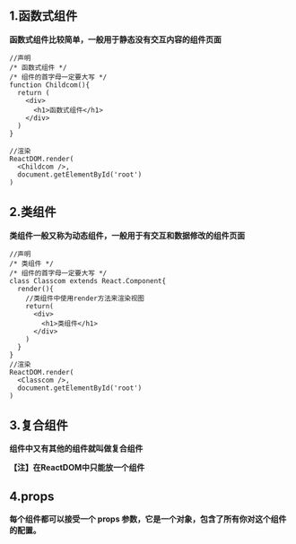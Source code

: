 ## 1.函数式组件

**函数式组件比较简单，一般用于静态没有交互内容的组件页面**

```react
//声明
/* 函数式组件 */
/* 组件的首字母一定要大写 */
function Childcom(){
  return (
    <div>
      <h1>函数式组件</h1>
    </div>
  )
}

//渲染
ReactDOM.render(
  <Childcom />,
  document.getElementById('root')
)
```

## 2.类组件

**类组件一般又称为动态组件，一般用于有交互和数据修改的组件页面**

```react
//声明
/* 类组件 */
/* 组件的首字母一定要大写 */
class Classcom extends React.Component{
  render(){
    //类组件中使用render方法来渲染视图
    return(
      <div>
        <h1>类组件</h1>
      </div>
    )
  }
}
//渲染
ReactDOM.render(
  <Classcom />,
  document.getElementById('root')
)
```

## 3.复合组件

**组件中又有其他的组件就叫做复合组件**

**【注】在ReactDOM中只能放一个组件**	

## 4.props

**每个组件都可以接受一个 props 参数，它是一个对象，包含了所有你对这个组件的配置。**